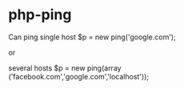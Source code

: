 # php-ping 

Can ping single host 
$p = new ping('google.com');

or 

several hosts
$p = new ping(array ('facebook.com','google.com','localhost'));
